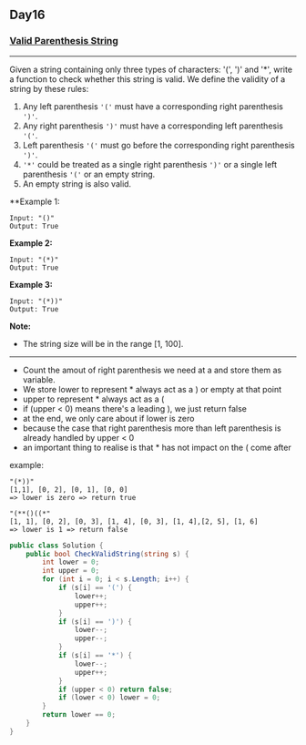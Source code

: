 ## Day16

### [Valid Parenthesis String](https://leetcode.com/explore/challenge/card/30-day-leetcoding-challenge/530/week-3/3301/)

---

Given a string containing only three types of characters: '(', ')' and '*', write a function to check whether this string is valid. We define the validity of a string by these rules:

1. Any left parenthesis `'('` must have a corresponding right parenthesis `')'`.
2. Any right parenthesis `')'` must have a corresponding left parenthesis `'('`.
3. Left parenthesis `'('` must go before the corresponding right parenthesis `')'`.
4. `'*'` could be treated as a single right parenthesis `')'` or a single left parenthesis `'('` or an empty string.
5. An empty string is also valid.

**Example 1:
```
Input: "()"
Output: True
```

**Example 2:**
```
Input: "(*)"
Output: True
```

**Example 3:**
```
Input: "(*))"
Output: True
```

**Note:**
- The string size will be in the range [1, 100].

---

- Count the amout of right parenthesis we need at a and store them as variable. 
- We store lower to represent * always act as a ) or empty at that point
- upper to represent * always act as a  (
- if (upper < 0) means there's a leading ), we just return false
- at the end, we only care about if lower is zero
- because the case that right parenthesis more than left parenthesis is already handled by upper < 0
- an important thing to realise is that * has not impact on the ( come after

example:
```
"(*))"
[1,1], [0, 2], [0, 1], [0, 0]
=> lower is zero => return true

"(**()((*"
[1, 1], [0, 2], [0, 3], [1, 4], [0, 3], [1, 4],[2, 5], [1, 6]
=> lower is 1 => return false
```

```cs
public class Solution {
    public bool CheckValidString(string s) {
        int lower = 0;
        int upper = 0;
        for (int i = 0; i < s.Length; i++) {
            if (s[i] == '(') {
                lower++;
                upper++;
            }
            if (s[i] == ')') {
                lower--;
                upper--;
            }
            if (s[i] == '*') {
                lower--;
                upper++;
            }
            if (upper < 0) return false;
            if (lower < 0) lower = 0;
        }
        return lower == 0;
    }
}
```